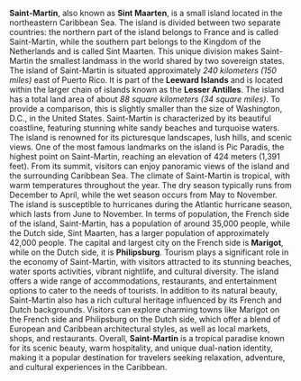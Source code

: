 **Saint-Martin**, also known as **Sint Maarten**, is a small island located in the northeastern Caribbean Sea. The island is divided between two separate countries: the northern part of the island belongs to France and is called Saint-Martin, while the southern part belongs to the Kingdom of the Netherlands and is called Sint Maarten. This unique division makes Saint-Martin the smallest landmass in the world shared by two sovereign states.
The island of Saint-Martin is situated approximately _240 kilometers (150 miles)_ east of Puerto Rico. It is part of the **Leeward Islands** and is located within the larger chain of islands known as the **Lesser Antilles**. The island has a total land area of about _88 square kilometers (34 square miles)_. To provide a comparison, this is slightly smaller than the size of Washington, D.C., in the United States.
Saint-Martin is characterized by its beautiful coastline, featuring stunning white sandy beaches and turquoise waters. The island is renowned for its picturesque landscapes, lush hills, and scenic views. One of the most famous landmarks on the island is Pic Paradis, the highest point on Saint-Martin, reaching an elevation of 424 meters (1,391 feet). From its summit, visitors can enjoy panoramic views of the island and the surrounding Caribbean Sea.
The climate of Saint-Martin is tropical, with warm temperatures throughout the year. The dry season typically runs from December to April, while the wet season occurs from May to November. The island is susceptible to hurricanes during the Atlantic hurricane season, which lasts from June to November.
In terms of population, the French side of the island, Saint-Martin, has a population of around 35,000 people, while the Dutch side, Sint Maarten, has a larger population of approximately 42,000 people. The capital and largest city on the French side is **Marigot**, while on the Dutch side, it is **Philipsburg**.
Tourism plays a significant role in the economy of Saint-Martin, with visitors attracted to its stunning beaches, water sports activities, vibrant nightlife, and cultural diversity. The island offers a wide range of accommodations, restaurants, and entertainment options to cater to the needs of tourists.
In addition to its natural beauty, Saint-Martin also has a rich cultural heritage influenced by its French and Dutch backgrounds. Visitors can explore charming towns like Marigot on the French side and Philipsburg on the Dutch side, which offer a blend of European and Caribbean architectural styles, as well as local markets, shops, and restaurants.
Overall, **Saint-Martin** is a tropical paradise known for its scenic beauty, warm hospitality, and unique dual-nation identity, making it a popular destination for travelers seeking relaxation, adventure, and cultural experiences in the Caribbean.
